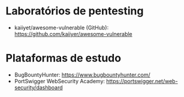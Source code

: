 # Laboratórios de pentesting
- kaiiyet/awesome-vulnerable (GitHub): https://github.com/kaiiyer/awesome-vulnerable

# Plataformas de estudo
- BugBountyHunter: https://www.bugbountyhunter.com/
- PortSwigger WebSecurity Academy: https://portswigger.net/web-security/dashboard
